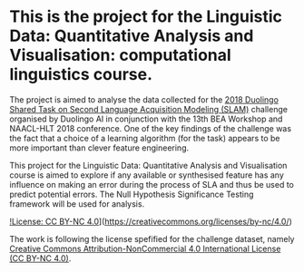 # This is the project for the Linguistic Data: Quantitative Analysis and Visualisation: computational linguistics course.

The project is aimed to analyse the data collected for the [2018 Duolingo Shared Task on Second Language Acquisition Modeling (SLAM)](http://sharedtask.duolingo.com/2018) challenge organised by Duolingo AI in conjunction with the 13th BEA Workshop and NAACL-HLT 2018 conference. One of the key findings of the challenge was the fact that a choice of a learning algorithm (for the task) appears to be more important than clever feature engineering.

This project for the Linguistic Data: Quantitative Analysis and Visualisation course is aimed to explore if any available or synthesised feature has any influence on making an error during the process of SLA and thus be used to predict potential errors. The Null Hypothesis Significance Testing framework will be used for analysis.

[!License: CC BY-NC 4.0](https://img.shields.io/badge/License-CC%20BY--NC%204.0-lightgrey.svg)](https://creativecommons.org/licenses/by-nc/4.0/)

The work is following the license spefified for the challenge dataset, namely [Creative Commons Attribution-NonCommercial 4.0 International License (CC BY-NC 4.0)](https://creativecommons.org/choose/results-one?license_code=by-nc&amp;jurisdiction=&amp;version=4.0&amp;lang=en).
